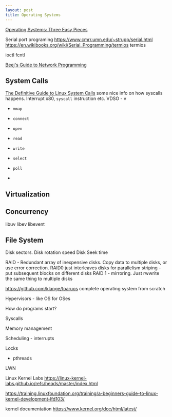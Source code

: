 ```yaml
---
layout: post
title: Operating Systems
---
```

[Operating Systems: Three Easy Pieces](https://pages.cs.wisc.edu/~remzi/OSTEP/)

Serial port programing https://www.cmrr.umn.edu/~strupp/serial.html
https://en.wikibooks.org/wiki/Serial_Programming/termios termios

ioctl
fcntl

[Beej's Guide to Network Programming](https://beej.us/guide/bgnet/html/)

##  System Calls
[The Definitive Guide to Linux System Calls](https://blog.packagecloud.io/the-definitive-guide-to-linux-system-calls/) some nice info on how syscalls happens. Interrupt x80, `syscall` instruction etc. VDSO - v

- `mmap`
- `connect`
- `open`
- `read`
- `write`

- `select`
- `poll`
- 

## Virtualization

## Concurrency
libuv
libev
libevent

## File System
Disk sectors.
Disk rotation speed
Disk Seek time

RAID -  Redundant array of inexpensive disks. Copy data to multiple disks, or use error correction. RAID0 just interleaves disks for parallelism
striping - put subsequent blocks on different disks
RAID 1 - mirroring. Just rwwrite the same thing to multiple disks



<https://github.com/klange/toaruos> complete operating system from scratch


Hypervisors - like OS for OSes

How do programs start?

Syscalls

Memory management

Scheduling - interrupts

Locks
-  pthreads



LWN

Linux Kernel Labs
https://linux-kernel-labs.github.io/refs/heads/master/index.html

https://training.linuxfoundation.org/training/a-beginners-guide-to-linux-kernel-development-lfd103/

kernel documentation
https://www.kernel.org/doc/html/latest/